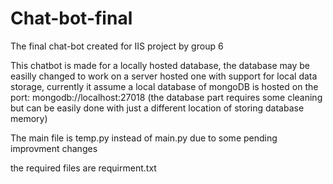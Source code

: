 # Chat-bot-final
 The final chat-bot created for IIS project by group 6


This chatbot is made for a locally hosted database, the database may be easilly changed to work on a server hosted one with support for local data storage, currently it assume a local database of mongoDB is hosted on the port: mongodb://localhost:27018 (the database part requires some cleaning but can be easily done with just a different location of storing database memory)


The main file is temp.py instead of main.py due to some pending improvment changes

the required files are requirment.txt
